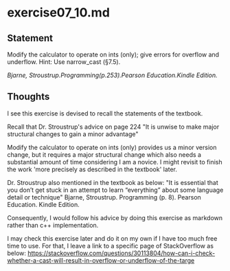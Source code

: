 # exercise07_10.md

## Statement

Modify the calculator to operate on ints (only);
give errors for overflow and underflow. Hint: Use narrow_cast (§7.5).

_Bjarne, Stroustrup.Programming(p.253).Pearson Education.Kindle Edition._

## Thoughts

I see this exercise is devised to recall the statements of the textbook.

Recall that Dr. Stroustrup's advice on page 224
"It is unwise to make major structural changes to gain a minor advantage"

Modify the calculator to operate on ints (only) provides us a minor version change,
but it requires a major structural change which also needs a substantial amount of time considering I am a novice.
I might revisit to finish the work 'more precisely as described in the textbook' later.

Dr. Stroustrup also mentioned in the textbook as below:
"It is essential that you don’t get stuck in an attempt to learn “everything” about some language detail or technique"
Bjarne, Stroustrup. Programming (p. 8). Pearson Education. Kindle Edition.

Consequently, I would follow his advice by doing this exercise as markdown rather than c++ implementation.

I may check this exercise later and do it on my own if I have too much free time to use.
For that, I leave a link to a specific page of StackOverflow as below:
https://stackoverflow.com/questions/30113804/how-can-i-check-whether-a-cast-will-result-in-overflow-or-underflow-of-the-targe
